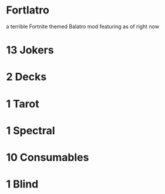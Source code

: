 # Fortlatro
a terrible Fortnite themed Balatro mod
featuring as of right now 
# 13 Jokers
# 2 Decks
# 1 Tarot
# 1 Spectral
# 10 Consumables
# 1 Blind
